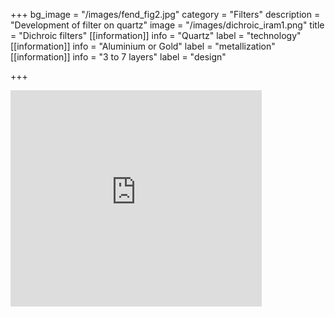 +++
bg_image = "/images/fend_fig2.jpg"
category = "Filters"
description = "Development of filter on quartz"
image = "/images/dichroic_iram1.png"
title = "Dichroic filters"
[[information]]
info = "Quartz"
label = "technology"
[[information]]
info = "Aluminium or Gold"
label = "metallization"
[[information]]
info = "3 to 7 layers"
label = "design"

+++
<iframe src="https://onedrive.live.com/embed?cid=24FF495B19C18DED&resid=24FF495B19C18DED%21192&authkey=AMcNWJSx5xtHrwY&em=2" width="402" height="346" frameborder="0" scrolling="no">
</iframe>

